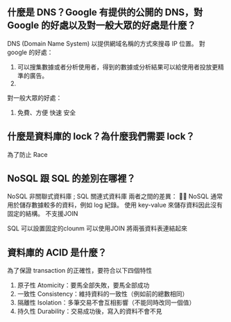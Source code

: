 ## 什麼是 DNS？Google 有提供的公開的 DNS，對 Google 的好處以及對一般大眾的好處是什麼？

DNS (Domain Name System) 以提供網域名稱的方式來搜尋 IP 位置。
對 google 的好處：
 1. 可以搜集數據或者分析使用者，得到的數據或分析結果可以給使用者投放更精準的廣告。
 2. 
對一般大眾的好處：
 1. 免費、方便 快速 安全

## 什麼是資料庫的 lock？為什麼我們需要 lock？
為了防止 Race  


## NoSQL 跟 SQL 的差別在哪裡？
NoSQL 非關聯式資料庫 ; SQL 關連式資料庫
兩者之間的差異： 
  NoSQL 
  通常用於儲存數據較多的資料，例如 log 紀錄。 
  使用 key-value 來儲存資料因此沒有固定的結構。
  不支援JOIN   

  SQL
  可以設置固定的clounm
  可以使用JOIN 將兩張資料表連結起來

## 資料庫的 ACID 是什麼？
  為了保證 transaction 的正確性，要符合以下四個特性
  1. 原子性 Atomicity：要馬全部失敗，要馬全部成功
  2. 一致性 Consistency：維持資料的一致性（例如前的總數相同）  
  3. 隔離性 Isolation：多筆交易不會互相影響（不能同時改同一個值）
  4. 持久性 Durability：交易成功後，寫入的資料不會不見